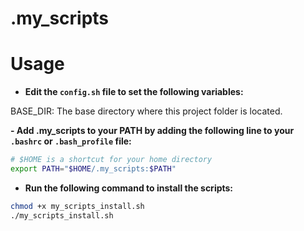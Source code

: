 # .my_scripts

# Usage

- **Edit the `config.sh` file to set the following variables:**

BASE_DIR: The base directory where this project folder is located.

**- Add .my_scripts to your PATH by adding the following line to your `.bashrc` or `.bash_profile` file:**

```bash
# $HOME is a shortcut for your home directory
export PATH="$HOME/.my_scripts:$PATH"
```

- **Run the following command to install the scripts:**

```bash
chmod +x my_scripts_install.sh
./my_scripts_install.sh
```
